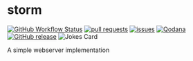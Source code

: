 # storm

[![GitHub Workflow Status](https://img.shields.io/github/workflow/status/fungover/storm/Java%20CI%20with%20Maven)](https://github.com/fungover/storm/actions/workflows/maven.yml)
[![pull requests](https://img.shields.io/github/issues-pr/fungover/storm)](https://github.com/fungover/storm/pulls)
[![issues](https://img.shields.io/github/issues/fungover/storm)](https://github.com/fungover/storm/issues)
[![Qodana](https://github.com/fungover/storm/actions/workflows/code_quality.yml/badge.svg)](https://github.com/fungover/storm/actions/workflows/code_quality.yml)
[![GitHub release](https://img.shields.io/github/v/release/fungover/storm)](https://github.com/fungover/storm/releases)
![Jokes Card](https://readme-jokes.vercel.app/api)




A simple webserver implementation
